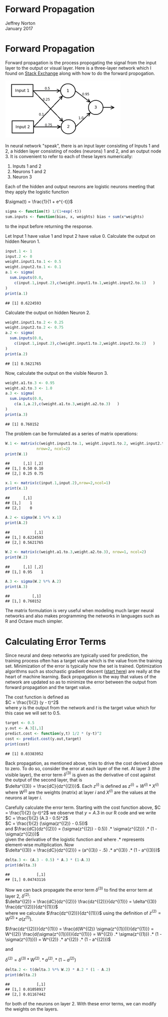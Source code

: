 # Forward Propagation
Jeffrey Norton  
January 2017  


# Forward Propagation

Forward propagation is the process propogating the signal from the
input layer to the output or visual layer.  Here is a three-layer network
which I found on
[Stack Exchange](http://stats.stackexchange.com/questions/147954/neural-network-forward-propagation) along with how to do the forward propogation.

![Neural Network](yRznlmm.png)

In neural network "speak", there is an input layer consisting of Inputs 1 and 2, a hidden layer consisting of nodes (neurons) 1 and 2, and an output node 3.  It is convenient to refer to each of these layers numerically:  
1. Inputs 1 and 2  
2. Neurons 1 and 2  
3. Neuron 3  

Each of the hidden and output neurons are logistic neurons meeting that they apply the logistic function

$\sigma(t) = \frac{1}{1 + e^{-t}}$


```r
sigma <- function(t) 1/(1+exp(-t))
sum.inputs <- function(bias, x, weights) bias + sum(x*weights)
```

to the input before returning the response.

Let Input 1 have value 1 and Input 2 have value 0.  Calculate
the output on hidden Neuron 1.

```r
input.1 <- 1
input.2 <- 0
weight.input1.to.1 <- 0.5
weight.input2.to.1 <- 0.1
a.1 <- sigma(
  sum.inputs(0.0,
    c(input.1,input.2),c(weight.input1.to.1,weight.input2.to.1)   )
)
print(a.1)
```

```
## [1] 0.6224593
```

Calculate the output on hidden Neuron 2.

```r
weight.input1.to.2 <- 0.25
weight.input2.to.2 <- 0.75
a.2 <- sigma(
  sum.inputs(0.0,
    c(input.1,input.2),c(weight.input1.to.2,weight.input2.to.2)   )
)
print(a.2)
```

```
## [1] 0.5621765
```
Now, calculate the output on the visible Neuron 3.

```r
weight.a1.to.3 <- 0.95
weight.a2.to.3 <- 1.0
a.3 <- sigma(
  sum.inputs(0.0,
    c(a.1,a.2),c(weight.a1.to.3,weight.a2.to.3)   )
)
print(a.3)
```

```
## [1] 0.760152
```

The problem can be formulated as a series of matrix operations:

```r
W.1 <- matrix(c(weight.input1.to.1, weight.input1.to.2, weight.input2.to.1, weight.input2.to.2),
              nrow=2, ncol=2)
print(W.1)
```

```
##      [,1] [,2]
## [1,] 0.50 0.10
## [2,] 0.25 0.75
```

```r
x.1 <- matrix(c(input.1,input.2),nrow=2,ncol=1)
print(x.1)
```

```
##      [,1]
## [1,]    1
## [2,]    0
```

```r
A.2 <- sigma(W.1 %*% x.1)
print(A.2)
```

```
##           [,1]
## [1,] 0.6224593
## [2,] 0.5621765
```

```r
W.2 <- matrix(c(weight.a1.to.3,weight.a2.to.3), nrow=1, ncol=2)
print(W.2)
```

```
##      [,1] [,2]
## [1,] 0.95    1
```

```r
A.3 <- sigma(W.2 %*% A.2)
print(A.3)
```

```
##          [,1]
## [1,] 0.760152
```

The matrix formulation is very useful when modeling much larger neural networks and also makes programming the networks in languages such as R and Octave much simpler.

# Calculating Error Terms

Since neural and deep networks are typically used for prediction, the training process often has a target value which is the value from the training set.
Minimization of the error is typically how the set is trained.
Optimization algorithms such as stochastic gradient descent ([start here](https://en.wikipedia.org/wiki/Stochastic_gradient_descent)) are really at the heart of machine learning.
Back propagation is the way that values of the network are updated so as to minimize the error between the output from forward propagation and the target value.

The cost function is defined as  
$C = \frac{1}{2} (y - t)^2$  
where $y$ is the output from the network and $t$ is the target value which for this case we will set to $0.5$.


```r
target <- 0.5
y.out <- A.3[1,1]
predict.cost <- function(y,t) 1/2 * (y-t)^2
cost <- predict.cost(y.out,target)
print(cost)
```

```
## [1] 0.03383952
```

Back propagation, as mentioned above, tries to drive the cost
derived above to zero.  To do so, consider the error at each
layer of the net.  At layer 3 (the visible layer), the error
term $\delta^{(3)}$ is given as the derivative of cost against
the output of the second layer, that is  
$\delta^{(3)} = \frac{dC}{dz^{(2)}}$.
Each $z^{(i)}$ is defined as $z^{(i)} = W^{(i)} * X^{(i)}$ where $W^{(i)}$ are the weights (matrix) at layer $i$ and $X^{(i)}$ are the values at the neurons at layer $i$.

Carefully calculate the error term.  Starting with the cost
function above, $C = \frac{1}{2} (y-t)^2$ we observe that
$y = A.3$ in our R code and we write  
$C = \frac{1}{2} (A.3 - 0.5)^2$  
$C = \frac{1}{2} (\sigma(z^{(2)} - 0.5))$   
and
$\frac{dC}{dz^{(2)}} = (\sigma(z^{(2)} - 0.5)) .* \sigma(z^{(2)}) .* (1 - \sigma(z^{(2)})$  
given the derivative of the logistic function and where $.*$ represents element-wise multiplication.  Now   
$\delta^{(3)} = \frac{dC}{dz^{(2)}} = (a^{(3)} - .5) .* a^{(3)} .* (1 - a^{(3)})$  

```r
delta.3 <- (A.3 - 0.5) * A.3 * (1-A.3)
print(delta.3)
```

```
##            [,1]
## [1,] 0.04743116
```
Now we can back propagate the error term $\delta^{(3)}$ to find the error term at layer 2, $\delta^{(2)}$:  
$\delta^{(2)} = \frac{dC}{dz^{(2)}} \frac{dz^{(2)}}{dz^{(1)}} = \delta^{(3)} \frac{dz^{(2)}}{dz^{(1)}}$  
where we calculate $\frac{dz^{(2)}}{dz^{(1)}}$ using the
definition of $z^{(2)} = W^{(2)} * \sigma(z^{(1)})$.

$\frac{dz^{(2)}}{dz^{(1)}} =
\frac{d(W^{(2)} \sigma(z^{(1)}))}{dz^{(1)}} =
W^{(2)} \frac{d(\sigma(z^{(1)}))}{dz^{(1)}} =
W^{(2)} .* \sigma(z^{(1)}) .* (1 - \sigma(z^{(1)})) =
W^{(2)} .* a^{(2)} .* (1 - a^{(2)})$

and

$\delta^{(2)} = \delta^{(3)} * W^{(2)} .* a^{(2)} .* (1 - a^{(2)})$


```r
delta.2 <- t(delta.3 %*% W.2) * A.2 * (1 - A.2)
print(delta.2)
```

```
##            [,1]
## [1,] 0.01058917
## [2,] 0.01167442
```
for both of the neurons on layer 2.  With these error terms, we can modify the weights on the layers.
